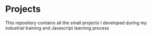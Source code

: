 # Projects
This repository contains all the small projects I developed during my industrial training and Javascript learning process
